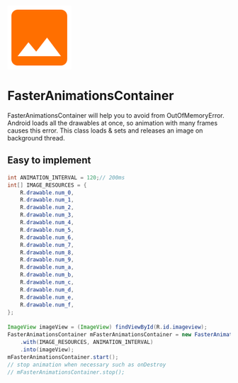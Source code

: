 ![logo](sample/src/main/res/mipmap-xxhdpi/ic_launcher.png)

FasterAnimationsContainer
============================
FasterAnimationsContainer will help you to avoid from OutOfMemoryError. Android loads all the drawables at once, so animation with many frames causes this error. This class loads & sets and releases an image on background thread.

Easy to implement
-------------------


```java
int ANIMATION_INTERVAL = 120;// 200ms
int[] IMAGE_RESOURCES = {
    R.drawable.num_0,
    R.drawable.num_1,
    R.drawable.num_2,
    R.drawable.num_3,
    R.drawable.num_4,
    R.drawable.num_5,
    R.drawable.num_6,
    R.drawable.num_7,
    R.drawable.num_8,
    R.drawable.num_9,
    R.drawable.num_a,
    R.drawable.num_b,
    R.drawable.num_c,
    R.drawable.num_d,
    R.drawable.num_e,
    R.drawable.num_f,
};

ImageView imageView = (ImageView) findViewById(R.id.imageview);
FasterAnimationsContainer mFasterAnimationsContainer = new FasterAnimationsContainer(IMAGE_RESOURCES.length)
    .with(IMAGE_RESOURCES, ANIMATION_INTERVAL)
    .into(imageView);
mFasterAnimationsContainer.start();
// stop animation when necessary such as onDestroy
// mFasterAnimationsContainer.stop();

```

